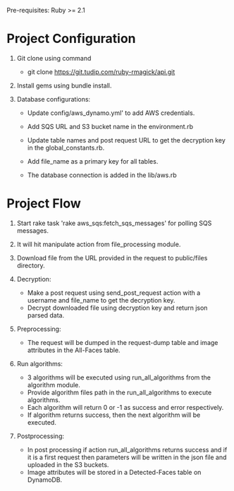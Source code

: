 Pre-requisites:
Ruby >= 2.1

# Project Configuration

 1. Git clone using command

    * git clone https://git.tudip.com/ruby-rmagick/api.git

 2. Install gems using bundle install.

 3. Database configurations:

    * Update config/aws_dynamo.yml' to add AWS credentials.

    * Add SQS URL and S3 bucket name in the environment.rb

    * Update table names and post request URL to get the decryption key in the global_constants.rb.

    * Add file_name as a primary key for all tables.

    * The database connection is added in the lib/aws.rb

# Project Flow

 1. Start rake task 'rake aws_sqs:fetch_sqs_messages' for polling SQS messages.

 2. It will hit manipulate action from file_processing module.

 3. Download file from the URL provided in the request to public/files directory.

 4. Decryption:
    * Make a post request using send_post_request action with a username and file_name to get the decryption key.
    * Decrypt downloaded file using decryption key and return json parsed data.

 5. Preprocessing:
    * The request will be dumped in the request-dump table and image attributes in the All-Faces table.

 6. Run algorithms:
    * 3 algorithms will be executed using run_all_algorithms from the algorithm module.
    * Provide algorithm files path in the run_all_algorithms to execute algorithms.
    * Each algorithm will return 0 or -1 as success and error respectively.
    * If algorithm returns success, then the next algorithm will be executed.

 7. Postprocessing:
    * In post processing if action run_all_algorithms returns success and if it is a first request then parameters will be written in the json file and uploaded in the S3 buckets.
    * Image attributes will be stored in a Detected-Faces table on DynamoDB.
